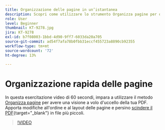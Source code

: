 ```yaml
---
title: Organizzazione delle pagine in un’istantanea
description: Scopri come utilizzare lo strumento Organizza pagine per ottenere una visione a volo d’uccello del tuo PDF
role: User
level: Beginner
thumbnail: KT-9278.jpg
jira: KT-9278
exl-id: b7f08003-1bbd-4d90-9ff7-6033da20a705
source-git-commit: ad54f7afa78b0fbb31eccf455723a8890cb92355
workflow-type: tm+mt
source-wordcount: '72'
ht-degree: 13%

---
```


# Organizzazione rapida delle pagine

In questa esercitazione video di 60 secondi, impara a utilizzare il metodo [Organizza pagine](https://www.adobe.com/it/acrobat/online/rearrange-pdf.html) per avere una visione a volo d&#39;uccello della tua PDF. Apporta modifiche all&#39;ordine e al layout delle pagine e persino [scindere il PDF](https://www.adobe.com/it/acrobat/online/split-pdf.html){target="_blank"} in file più piccoli.

>[!VIDEO](https://video.tv.adobe.com/v/338278?quality=12&learn=on&hidetitle=true)
